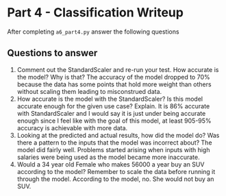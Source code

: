 # Part 4 - Classification Writeup

After completing `a6_part4.py` answer the following questions

## Questions to answer

1. Comment out the StandardScaler and re-run your test. How accurate is the model? Why is that?
The accuracy of the model dropped to 70% because the data has some points that hold more weight than others without scaling them leading to misconstrued data.
2. How accurate is the model with the StandardScaler? Is this model accurate enough for the given use case? Explain.
It is 86% accurate with StandardScaler and I would say it is just under being accurate enough since I feel like with the goal of this model, at least 905-95% accuracy is achievable with more data.
3. Looking at the predicted and actual results, how did the model do? Was there a pattern to the inputs that the model was incorrect about?
The model did fairly well. Problems started arising when inputs with high salaries were being used as the model became more inaccurate.
4. Would a 34 year old Female who makes 56000 a year buy an SUV according to the model? Remember to scale the data before running it through the model.
According to the model, no. She would not buy an SUV.
